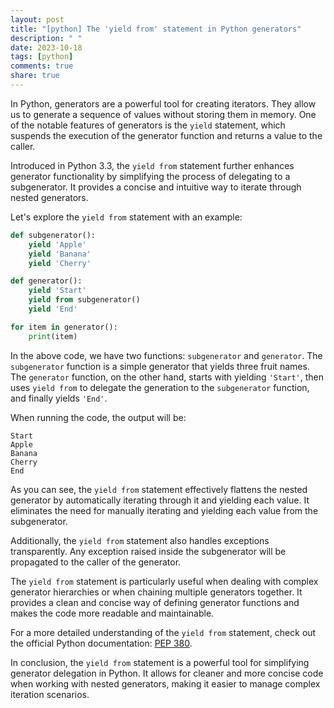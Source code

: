 ```yaml
---
layout: post
title: "[python] The 'yield from' statement in Python generators"
description: " "
date: 2023-10-18
tags: [python]
comments: true
share: true
---
```


In Python, generators are a powerful tool for creating iterators. They allow us to generate a sequence of values without storing them in memory. One of the notable features of generators is the `yield` statement, which suspends the execution of the generator function and returns a value to the caller.

Introduced in Python 3.3, the `yield from` statement further enhances generator functionality by simplifying the process of delegating to a subgenerator. It provides a concise and intuitive way to iterate through nested generators.

Let's explore the `yield from` statement with an example:

```python
def subgenerator():
    yield 'Apple'
    yield 'Banana'
    yield 'Cherry'

def generator():
    yield 'Start'
    yield from subgenerator()
    yield 'End'

for item in generator():
    print(item)
```

In the above code, we have two functions: `subgenerator` and `generator`. The `subgenerator` function is a simple generator that yields three fruit names. The `generator` function, on the other hand, starts with yielding `'Start'`, then uses `yield from` to delegate the generation to the `subgenerator` function, and finally yields `'End'`.

When running the code, the output will be:

```
Start
Apple
Banana
Cherry
End
```

As you can see, the `yield from` statement effectively flattens the nested generator by automatically iterating through it and yielding each value. It eliminates the need for manually iterating and yielding each value from the subgenerator.

Additionally, the `yield from` statement also handles exceptions transparently. Any exception raised inside the subgenerator will be propagated to the caller of the generator.

The `yield from` statement is particularly useful when dealing with complex generator hierarchies or when chaining multiple generators together. It provides a clean and concise way of defining generator functions and makes the code more readable and maintainable.

For a more detailed understanding of the `yield from` statement, check out the official Python documentation: [PEP 380](https://www.python.org/dev/peps/pep-0380/).

In conclusion, the `yield from` statement is a powerful tool for simplifying generator delegation in Python. It allows for cleaner and more concise code when working with nested generators, making it easier to manage complex iteration scenarios.